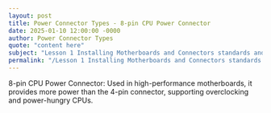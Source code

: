 ```yaml
---
layout: post
title: Power Connector Types - 8-pin CPU Power Connector
date: 2025-01-10 12:00:00 -0000
author: Power Connector Types
quote: "content here"
subject: "Lesson 1 Installing Motherboards and Connectors standards and specifications"
permalink: "/Lesson 1 Installing Motherboards and Connectors standards and specifications/Power Connector Types/Power Connector Types - 8-pin CPU Power Connector"
---
```


8-pin CPU Power Connector: Used in high-performance motherboards, it provides more power than the 4-pin connector, supporting overclocking and power-hungry CPUs.
